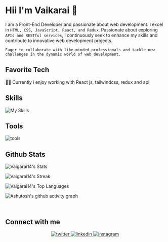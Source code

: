 
# Hii  I'm Vaikarai 👋

 I am a Front-End Developer and passionate about web development. I excel in `HTML, CSS, JavaScript, React, and Redux`. Passionate about exploring `APIs and RESTful services`, I continuously seek to enhance my skills and contribute to innovative web development projects. <br>
 
`Eager to collaborate with like-minded professionals and tackle new challenges in the dynamic world of web development.`

## Favorite Tech 

 👩‍💻 Currently i enjoy working with React js, tailwindcss, redux and api

## Skills 

![My Skills](https://skillicons.dev/icons?i=html,css,bootstrap,js,redux,tailwind,vite,react&perline=10)

## Tools 

![tools](https://skillicons.dev/icons?i=vscode,figma,git&perline=10)
 

## Github Stats  
![Vaigarai14's Stats](https://github-readme-stats.vercel.app/api?username=Vaigarai14&theme=tokyonight&show_icons=true&hide_border=true&count_private=true)

![Vaigarai14's Streak](https://github-readme-streak-stats.herokuapp.com/?user=Vaigarai14&theme=tokyonight&hide_border=true)

![Vaigarai14's Top Languages](https://github-readme-stats.vercel.app/api/top-langs/?username=Vaigarai14&theme=tokyonight&show_icons=true&hide_border=true&layout=compact)

![Ashutosh's github activity graph](https://github-readme-activity-graph.vercel.app/graph?username=Vaigarai14&bg_color=1a1b27&color=26aeae&line=6da0f5&point=8f6fb8&area=true&hide_border=true)

<br/>  



## Connect with me  
<div align="center">
<a href="https://twitter.com/Vaigarai14" target="_blank">
<img src=https://img.shields.io/badge/twitter-%2300acee.svg?&style=for-the-badge&logo=twitter&logoColor=white alt=twitter style="margin-bottom: 5px;" />
</a>
<a href="https://www.linkedin.com/in/vaikarai-14-28-l/" target="_blank">
<img src=https://img.shields.io/badge/linkedin-%231E77B5.svg?&style=for-the-badge&logo=linkedin&logoColor=white alt=linkedin style="margin-bottom: 5px;" />
</a>
<a href="https://www.instagram.com/vaigarai14/" target="_blank">
<img src=https://img.shields.io/badge/instagram-%23000000.svg?&style=for-the-badge&logo=instagram&logoColor=white alt=instagram style="margin-bottom: 5px;" />
</a> 
</div>  
  

